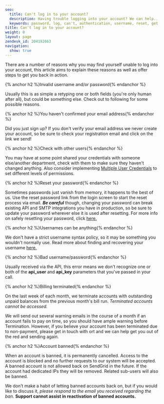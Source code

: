 ```yaml
---
seo:
  title: Can't log in to your account?
  description: Having trouble logging into your account? We can help...
  keywords: password, log, can't, authentication, username, reset, get, failed, user, invalid, account, deactivated, banned, in, terminated, bad username/password, name, won't, 535, 535 Authentication failed&#58; Bad username / password, login, access, denied
title: Can't log in to your account?
weight: 0
layout: page
zendesk_id: 204192663
navigation:
  show: true
---
```


There are a number of reasons why you may find yourself unable to log into your account, this article aims to explain these reasons as well as offer steps to get you back in action.

 

{% anchor h2 %}Invalid username and/or password{% endanchor %}

Usually this is as simple a retyping one or both fields (you're only human after all), but could be something else. Check out to following for some possible reasons.


{% anchor h2 %}You haven't confirmed your email address{% endanchor %}

Did you just sign up? If you don't verify your email address we never create your account, so be sure to check your registration email and click on the link we send!


{% anchor h2 %}Check with other users{% endanchor %}

You may have at some point shared your credentials with someone else/another department, check with them to make sure they haven't changed anything. Also consider implementing [Multiple User Credentials](https://sendgrid.com/docs/User_Guide/multiple_credentials.html) to set different levels of permissions. 


{% anchor h2 %}Reset your password{% endanchor %}

Sometimes passwords just vanish from memory, it happens to the best of us. Use the reset password link from the login screen to start the reset process via email. **_Be careful_** though, changing your password can break existing API and SMTP integrations you have in production, so be sure to update your password wherever else it is used after resetting. For more info on safely resetting your password, click [here.](https://sendgrid.com/docs/Classroom/Basics/Account/resetting_your_password_without_breaking_current_integrations.html)

{% anchor h2 %}Usernames can be anything{% endanchor %}

We don't have a strict username syntax policy, so it may be something you wouldn't normally use. Read more about finding and recovering your username [here.](https://sendgrid.com/docs/Classroom/Troubleshooting/Account_Administration/dont_know_your_username.html)
 

{% anchor h2 %}Bad username/password{% endanchor %}

Usually received via the API, this error means we don't recognize one or both of the **api\_user** and **api\_key** parameters that you've passed in your call.


{% anchor h2 %}Billing terminated{% endanchor %}

On the last week of each month, we terminate accounts with outstanding unpaid balances from the previous month's bill run. _Terminated accounts cannot be accessed._

We will send out several warning emails in the course of a month if an account fails to pay on time, so you should have ample warning before Termination. However, if you believe your account has been terminated due to non-payment, please get in touch with 
ort and we can help get you out of the red and sending again.


{% anchor h2 %}Account banned{% endanchor %}

When an account is banned, it is permanently cancelled. Access to the account is blocked and no further requests to our system will be accepted. A banned account is not allowed back on SendGrid in the future. If the account had dedicated IPs they will be removed. Related sub-users will also be banned.

We don't make a habit of letting banned accounts back on, but if you would like to discuss it, _please respond to the email you received regarding the ban._ **Support cannot assist in reactivation of banned accounts.** 

